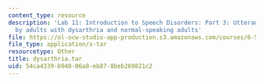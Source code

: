 ```yaml
---
content_type: resource
description: 'Lab 11: Introduction to Speech Disorders: Part 3: Utterances produced
  by adults with dysarthria and normal-speaking adults'
file: https://ol-ocw-studio-app-production.s3.amazonaws.com/courses/6-542j-laboratory-on-the-physiology-acoustics-and-perception-of-speech-fall-2005/54ca4339b94806a8eb878beb269821c2_dysarthria.tar
file_type: application/x-tar
resourcetype: Other
title: dysarthria.tar
uid: 54ca4339-b948-06a8-eb87-8beb269821c2
---
```

